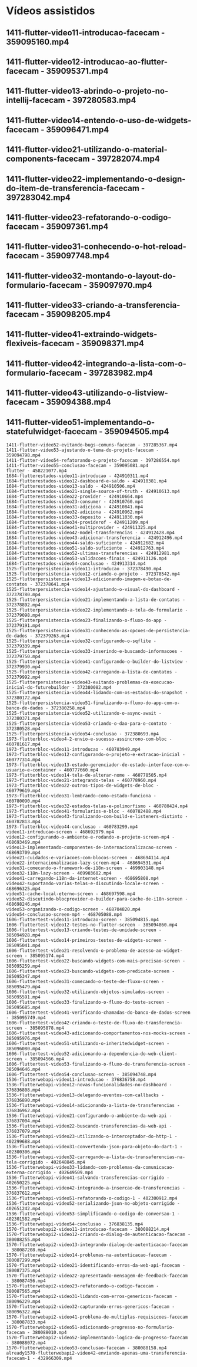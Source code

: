 # Vídeos assistidos
##    1411-flutter-video11-introducao-facecam - 359095160.mp4
##    1411-flutter-video12-introducao-ao-flutter-facecam - 359095371.mp4
##    1411-flutter-video13-abrindo-o-projeto-no-intellij-facecam - 397280583.mp4
##    1411-flutter-video14-entendo-o-uso-de-widgets-facecam - 359096471.mp4
##    1411-flutter-video21-utilizando-o-material-components-facecam - 397282074.mp4
##    1411-flutter-video22-implementando-o-design-do-item-de-transferencia-facecam - 397283042.mp4
##    1411-flutter-video23-refatorando-o-codigo-facecam - 359097361.mp4
##    1411-flutter-video31-conhecendo-o-hot-reload-facecam - 359097748.mp4
##    1411-flutter-video32-montando-o-layout-do-formulario-facecam - 359097970.mp4
##    1411-flutter-video33-criando-a-transferencia-facecam - 359098205.mp4
##    1411-flutter-video41-extraindo-widgets-flexiveis-facecam - 359098371.mp4
##    1411-flutter-video42-integrando-a-lista-com-o-formulario-facecam - 397283982.mp4
##    1411-flutter-video43-utilizando-o-listview-facecam - 359094388.mp4
##    1411-flutter-video51-implementando-o-statefulwidget-facecam - 359094505.mp4
    1411-flutter-video52-evitando-bugs-comuns-facecam - 397285367.mp4
    1411-flutter-video53-ajustando-o-tema-do-projeto-facecam - 359094798.mp4
    1411-flutter-video54-refatorando-o-projeto-facecam - 397286554.mp4
    1411-flutter-video55-conclusao-facecam - 359095081.mp4
    flutter - 458221077.mp4
    1684-flutterestados-video11-introducao - 424910311.mp4
    1684-flutterestados-video12-dashboard-e-saldo - 424910381.mp4
    1684-flutterestados-video13-saldo - 424910506.mp4
    1684-flutterestados-video21-single-source-of-truth - 424910613.mp4
    1684-flutterestados-video22-provider - 424910664.mp4
    1684-flutterestados-video23-consumer - 424910760.mp4
    1684-flutterestados-video31-adiciona - 424910841.mp4
    1684-flutterestados-video32-adiciona - 424910962.mp4
    1684-flutterestados-video33-deposito - 424911030.mp4
    1684-flutterestados-video34-providerof - 424911209.mp4
    1684-flutterestados-video41-multiprovider - 424911325.mp4
    1684-flutterestados-video42-model-transferencias - 424912428.mp4
    1684-flutterestados-video43-adicionar-transferencia - 424912496.mp4
    1684-flutterestados-video44-saldo-suficiente - 424912682.mp4
    1684-flutterestados-video51-saldo-suficiente - 424912763.mp4
    1684-flutterestados-video52-ultimas-transferencias - 424912981.mp4
    1684-flutterestados-video53-validacoes-finais - 424913126.mp4
    1684-flutterestados-video54-conclusao - 424913314.mp4
    1525-flutterpersistencia-video11-introducao - 372378490.mp4
    1525-flutterpersistencia-video12-criando-o-projeto - 372378542.mp4
    1525-flutterpersistencia-video13-adicionando-imagem-e-botao-de-contatos - 372378641.mp4
    1525-flutterpersistencia-video14-ajustando-o-visual-do-dashboard - 372378780.mp4
    1525-flutterpersistencia-video21-implementando-a-lista-de-contatos - 372378892.mp4
    1525-flutterpersistencia-video22-implementando-a-tela-do-formulario - 372379098.mp4
    1525-flutterpersistencia-video23-finalizando-o-fluxo-do-app - 372379191.mp4
    1525-flutterpersistencia-video31-conhecendo-as-opcoes-de-persistencia-de-dados - 372379263.mp4
    1525-flutterpersistencia-video32-configurando-o-sqflite - 372379339.mp4
    1525-flutterpersistencia-video33-inserindo-e-buscando-informacoes - 372379750.mp4
    1525-flutterpersistencia-video41-configurando-o-builder-do-listview - 372379930.mp4
    1525-flutterpersistencia-video42-carregando-a-lista-de-contatos - 372379992.mp4
    1525-flutterpersistencia-video43-evitando-problemas-da-execucao-inicial-do-futurebuilder - 372380082.mp4
    1525-flutterpersistencia-video44-lidando-com-os-estados-do-snapshot - 372380172.mp4
    1525-flutterpersistencia-video51-finalizando-o-fluxo-do-app-com-o-banco-de-dados - 372380258.mp4
    1525-flutterpersistencia-video52-utilizando-o-async-await - 372380371.mp4
    1525-flutterpersistencia-video53-criando-o-dao-para-o-contato - 372380528.mp4
    1525-flutterpersistencia-video54-conclusao - 372380693.mp4
    1973-flutterbloc-video4-2-envio-e-sucesso-assincrono-com-bloc - 460781617.mp4
    1973-flutterbloc-video11-introducao - 460783949.mp4
    1973-flutterbloc-video12-configurando-o-projeto-e-extracao-inicial - 460777314.mp4
    1973-flutterbloc-video13-estado-gerenciador-de-estado-interface-com-o-usuario-e-container - 460777660.mp4
    1973-flutterbloc-video14-tela-de-alterar-nome - 460778505.mp4
    1973-flutterbloc-video21-integrando-telas - 460778960.mp4
    1973-flutterbloc-video22-outros-tipos-de-widgets-de-bloc - 460779619.mp4
    1973-flutterbloc-video31-lembrando-como-estado-funciona - 460780090.mp4
    1973-flutterbloc-video32-estados-telas-e-polimorfismo - 460780424.mp4
    1973-flutterbloc-video41-formularios-e-bloc - 460782488.mp4
    1973-flutterbloc-video43-finalizando-com-build-e-listeners-distinto - 460782813.mp4
    1973-flutterbloc-video44-conclusao - 460783299.mp4
    video11-introducao-screen - 468692979.mp4
    video12-configurando-o-ambiente-e-rodando-o-projeto-screen-mp4 - 468693469.mp4
    video13-implementando-componentes-de-internacionalizacao-screen - 468693709.mp4
    video21-cuidados-e-variacoes-com-blocos-screen - 468694114.mp4
    video22-internacionalizacao-lazy-screen-mp4 - 468694531.mp4
    video31-comecando-o-framework-de-i18n-screen - 469903148.mp4
    video32-i18n-lazy-screen - 469903602.mp4
    video41-carregando-i18n-da-internet-screen - 468695808.mp4
    video42-suportando-varias-telas-e-discutindo-locale-screen - 468696325.mp4
    video51-cache-local-eterno-screen - 468697598.mp4
    video52-discutindo-blocprovider-e-builder-para-cache-de-i18n-screen - 468698246.mp4
    video53-organizando-o-codigo-screen - 468704820.mp4
    video54-conclusao-screen-mp4 - 468705088.mp4
    1606-fluttertest-video11-introducao-screen - 385094815.mp4
    1606-fluttertest-video12-testes-no-flutter-screen - 385094860.mp4
    1606-fluttertest-video13-criando-testes-de-unidade-screen - 385094928.mp4
    1606-fluttertest-video14-primeiros-testes-de-widgets-screen - 385095041.mp4
    1606-fluttertest-video21-resolvendo-o-problema-de-acesso-ao-widget-screen - 385095174.mp4
    1606-fluttertest-video22-buscando-widgets-com-mais-precisao-screen - 385095259.mp4
    1606-fluttertest-video23-buscando-widgets-com-predicate-screen - 385095347.mp4
    1606-fluttertest-video31-comecando-o-teste-de-fluxo-screen - 385095479.mp4
    1606-fluttertest-video32-utilizando-objetos-simulados-screen - 385095591.mp4
    1606-fluttertest-video33-finalizando-o-fluxo-do-teste-screen - 385095685.mp4
    1606-fluttertest-video41-verificando-chamadas-do-banco-de-dados-screen - 385095749.mp4
    1606-fluttertest-video42-criando-o-teste-de-fluxo-de-transferencia-screen - 385095878.mp4
    1606-fluttertest-video43-adicionando-comportamentos-nos-mocks-screen - 385095976.mp4
    1606-fluttertest-video51-utilizando-o-inheritedwidget-screen - 385096080.mp4
    1606-fluttertest-video52-adicionando-a-dependencia-do-web-client-screen - 385094566.mp4
    1606-fluttertest-video53-finalizando-o-fluxo-de-transferencia-screen - 385094646.mp4
    1606-fluttertest-video54-conclusao-screen - 385094748.mp4
    1536-flutterwebapi-video11-introducao - 376836758.mp4
    1536-flutterwebapi-video12-novas-funcionalidades-no-dashboard - 376836808.mp4
    1536-flutterwebapi-video13-delegando-eventos-com-callbacks - 376836890.mp4
    1536-flutterwebapi-video14-adicionando-a-lista-de-transferencias - 376836962.mp4
    1536-flutterwebapi-video21-configurando-o-ambiente-da-web-api - 376837004.mp4
    1536-flutterwebapi-video22-buscando-transferencias-da-web-api - 376837079.mp4
    1536-flutterwebapi-video23-utilizando-o-interceptador-do-http-1 - 402299688.mp4
    1536-flutterwebapi-video31-convertendo-json-para-objeto-do-dart-1 - 402300306.mp4
    1536-flutterwebapi-video32-carregando-a-lista-de-transaferencias-na-tela-corrigido - 402648845.mp4
    1536-flutterwebapi-video33-lidando-com-problemas-da-comunicacao-externa-corrigido - 402649509.mp4
    1536-flutterwebapi-video41-salvando-transferencias-corrigido - 402650225.mp4
    1536-flutterwebapi-video42-integrando-a-insercao-de-transferencias - 376837612.mp4
    1536-flutterwebapi-video51-refatorando-o-codigo-1 - 402300912.mp4
    1536-flutterwebapi-video52-serializando-json-no-objeto-corrigido - 402651242.mp4
    1536-flutterwebapi-video53-simplificando-o-codigo-de-conversao-1 - 402301582.mp4
    1536-flutterwebapi-video54-conclusao - 376838135.mp4
    1570-flutterwebapi2-video11-introducao-facecam - 380088214.mp4
    1570-flutterwebapi2-video12-criando-o-dialog-de-autenticacao-facecam - 380088255.mp4
    1570-flutterwebapi2-video13-integrando-dialog-de-autenticacao-facecam - 380087208.mp4
    1570-flutterwebapi2-video14-problemas-na-autenticacao-facecam - 380087299.mp4
    1570-flutterwebapi2-video21-identificando-erros-da-web-api-facecam - 380087375.mp4
    1570-flutterwebapi2-video22-apresentando-mensagem-de-feedback-facecam - 380087456.mp4
    1570-flutterwebapi2-video23-refatorando-o-codigo-facecam - 380087565.mp4
    1570-flutterwebapi2-video31-lidando-com-erros-genericos-facecam - 380096229.mp4
    1570-flutterwebapi2-video32-capturando-erros-genericos-facecam - 380096322.mp4
    1570-flutterwebapi2-video41-problema-de-multiplas-requisicoes-facecam - 380087833.mp4
    1570-flutterwebapi2-video51-adicionando-progresso-no-formulario-facecam - 380088010.mp4
    1570-flutterwebapi2-video52-implementando-logica-do-progresso-facecam - 380088072.mp4
    1570-flutterwebapi2-video53-conclusao-facecam - 380088158.mp4
    already1570-flutterwebapi2-video42-enviando-apenas-uma-transferencia-facecam-1 - 432966309.mp4
